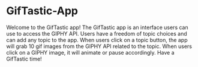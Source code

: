 # GifTastic-App

Welcome to the GifTastic app! The GifTastic app is an interface users can use to access the GIPHY API. Users have a freedom of topic choices and can add any topic to the app. When users click on a topic button, the app will grab 10 gif images from the GIPHY API related to the topic. When users click on a GIPHY image, it will animate or pause accordingly. Have a GifTastic time!

